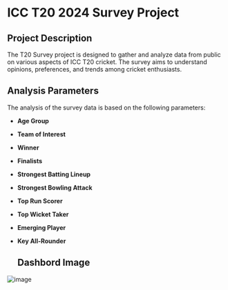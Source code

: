 # ICC T20 2024 Survey Project

## Project Description
The T20 Survey project is designed to gather and analyze data from public on various aspects of ICC T20 cricket. The survey aims to understand opinions, preferences, and trends among cricket enthusiasts.

## Analysis Parameters
The analysis of the survey data is based on the following parameters:
- **Age Group**
- **Team of Interest**
- **Winner**
- **Finalists**
- **Strongest Batting Lineup**
- **Strongest Bowling Attack**
- **Top Run Scorer**
- **Top Wicket Taker**
- **Emerging Player**
- **Key All-Rounder**

  ## Dashbord Image
 ![image](https://github.com/Zakk0102/t20_survey_data_analysis/assets/141924599/03611422-6d9f-41d2-bf83-e1ca6ec37d12)


